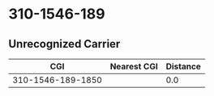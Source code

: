 # 310-1546-189
## Unrecognized Carrier


| CGI | Nearest CGI | Distance |
|-----|-------------|----------|
| 310-1546-189-1850 |  | 0.0 |
